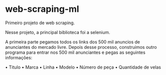 # web-scraping-ml

Primeiro projeto de web scraping.

Nesse projeto, a principal biblioteca foi a selenium.

A primeira parte pegamos todos os links dos 500 mil anuncios de anunciantes do mercado livre.
Depois desse processo, construimos outro programa para entrar nos 500 mil anunciantes e pegas as seguintes informações:

• Titulo
• Marca
• Linha
• Modelo
• Número de peça
• Quantidade de velas
 
